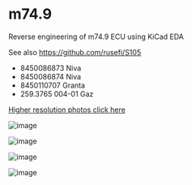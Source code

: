 # m74.9

Reverse engineering of m74.9 ECU using KiCad EDA

See also https://github.com/rusefi/S105

* 8450086873 Niva
* 8450086874 Niva
* 8450110707 Granta
* 259.3765 004-01 Gaz


[Higher resolution photos click here](https://github.com/rusefi/m74.9/tree/main/hardware/photos)

![image](https://user-images.githubusercontent.com/48498823/227583498-80442959-3242-4e5b-9fe8-e7c52218f11b.png)

![image](https://user-images.githubusercontent.com/48498823/227583575-2fd87d4a-6654-4e45-9cb4-1cc4cd39187f.png)

![image](https://user-images.githubusercontent.com/48498823/227583649-ec6aa5c3-13b4-43c5-97b8-26e39b791be4.png)

![image](https://user-images.githubusercontent.com/48498823/227583669-04659ed9-9409-4b2e-aba5-262b69cb0ad3.png)
